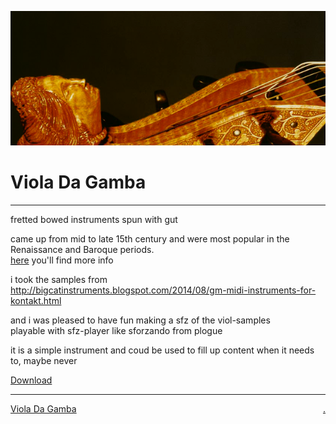 ![](bg.png)

# Viola Da Gamba

---

fretted bowed instruments spun with gut  

came up from mid to late 15th century and were most popular in the Renaissance and Baroque periods.  
[here](https://en.wikipedia.org/wiki/Viol) you'll find more info

i took the samples from  
http://bigcatinstruments.blogspot.com/2014/08/gm-midi-instruments-for-kontakt.html

and i was pleased to have fun making a sfz of the viol-samples  
playable with sfz-player like sforzando from plogue  

it is a simple instrument and coud be used to fill up content when it needs to, maybe never  

[Download](sfz/violadagamba.zip)  

----

[Viola Da Gamba](https://bobobo-git.github.io/SFZ-Viola-Da-Gamba/) <a style="float:right;" href="https://github.com/bobobo-git/SFZ-Viola-Da-Gamba/">.</a>
